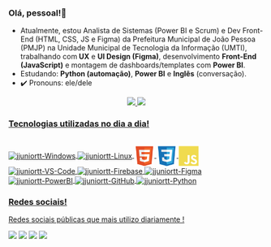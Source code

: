 ### Olá, pessoal!👋

- Atualmente, estou Analista de Sistemas (Power BI e Scrum) e Dev Front-End (HTML, CSS, JS e Figma) da Prefeitura Municipal de João Pessoa (PMJP) na Unidade Municipal de Tecnologia da Informação (UMTI), trabalhando com<strong> UX</strong> e <strong>UI Design (Figma)</strong>, desenvolvimento <strong>Front-End (JavaScript)</strong> e montagem de dashboards/templates com <strong>Power BI</strong>.
- Estudando: <strong>Python (automação)</strong>, <strong>Power BI</strong> e <strong>Inglês</strong> (conversação).
- ✔️ Pronouns: ele/dele

<div align="center">
  <a href="https://github.com/jjuniortt">
  <img height="150em" src="https://github-readme-stats.vercel.app/api?username=jjuniortt&show_icons=true&theme=dracula&include_all_commits=true&count_private=true"/>     <img height="150em" src="https://github-readme-stats.vercel.app/api/top-langs/?username=jjuniortt&layout=compact&langs_count=7&theme=dracula"/>
</div>

### Tecnologias utilizadas no dia a dia!
  
<div style="display: inline_block"><br>
  <img align="center" alt="jjuniortt-Windows" height="40" width="40" src="https://cdn.jsdelivr.net/gh/devicons/devicon/icons/windows8/windows8-original.svg" />
  <img align="center" alt="jjuniortt-Linux" height="40" width="40" src="https://cdn.jsdelivr.net/gh/devicons/devicon/icons/linux/linux-original.svg">
  <img align="center" alt="jjuniortt-HTML" height="40" width="40" src="https://raw.githubusercontent.com/devicons/devicon/master/icons/html5/html5-original.svg">
  <img align="center" alt="jjuniortt-CSS" height="40" width="40" src="https://raw.githubusercontent.com/devicons/devicon/master/icons/css3/css3-original.svg">
  <img align="center" alt="jjuniortt-Js" height="40" width="40" src="https://raw.githubusercontent.com/devicons/devicon/master/icons/javascript/javascript-plain.svg">
  <img align="center" alt="jjuniortt-VS-Code" height="40" width="40" src="https://cdn.jsdelivr.net/gh/devicons/devicon/icons/vscode/vscode-original.svg" />
  <img align="center" alt="jjuniortt-Firebase" height="45" width="40" src="https://cdn.jsdelivr.net/gh/devicons/devicon/icons/firebase/firebase-plain.svg" />
  <img align="center" alt="jjuniortt-Figma" height="45" width="40" src="https://cdn.jsdelivr.net/gh/devicons/devicon/icons/figma/figma-original.svg" />
  <img align="center" alt="jjuniortt-PowerBI" height="45" color="#FFFFFF" width="40" src="https://img.icons8.com/color/512/power-bi.png" />
  <img align="center" alt="jjuniortt-GitHub" height="45" color="#FFFFFF" width="40" src="https://img.icons8.com/arcade/512/github.png" />
  <img align="center" alt="jjuniortt-Python" height="45" color="#FFFFFF" width="40" src="https://img.icons8.com/arcade/512/python.png" />
</div>

### Redes sociais!
  Redes sociais públicas que mais utilizo diariamente !
  
<div> 
  <a href="https://www.youtube.com/channel/UCY6Z9iaxFSyMJTt-48IFIvw" target="_blank"><img src="https://img.shields.io/badge/YouTube-FF0000?style=for-the-badge&logo=youtube&logoColor=white" target="_blank"></a>
  <a href="https://www.instagram.com/jonastofoli/" target="_blank"><img src="https://img.shields.io/badge/-Instagram-%23E4405F?style=for-the-badge&logo=instagram&logoColor=white" target="_blank"></a>
  <a href="https://www.linkedin.com/in/jonas-t%C3%B3foli-81169087/" target="_blank"><img src="https://img.shields.io/badge/LinkedIn-0077B5?style=for-the-badge&logo=linkedin&logoColor=white" target="_blank"></a>
   <a href="https://www.facebook.com/jjuniortt" target="_blank"><img src="https://img.shields.io/badge/Facebook-1877F2?style=for-the-badge&logo=facebook&logoColor=white" target="_blank"></a>
</div>
